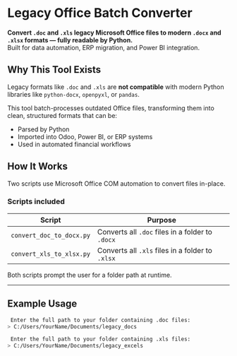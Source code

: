 #  Legacy Office Batch Converter

**Convert `.doc` and `.xls` legacy Microsoft Office files to modern `.docx` and `.xlsx` formats — fully readable by Python.**  
Built for data automation, ERP migration, and Power BI integration.



##  Why This Tool Exists

Legacy formats like `.doc` and `.xls` are **not compatible** with modern Python libraries like `python-docx`, `openpyxl`, or `pandas`.

This tool batch-processes outdated Office files, transforming them into clean, structured formats that can be:

- Parsed by Python
- Imported into Odoo, Power BI, or ERP systems
- Used in automated financial workflows



##  How It Works

Two scripts use Microsoft Office COM automation to convert files in-place.

###  Scripts included

| Script | Purpose |
|--------|---------|
| `convert_doc_to_docx.py` | Converts all `.doc` files in a folder to `.docx` |
| `convert_xls_to_xlsx.py` | Converts all `.xls` files in a folder to `.xlsx` |

Both scripts prompt the user for a folder path at runtime.

---

##  Example Usage

```bash
 Enter the full path to your folder containing .doc files:
> C:/Users/YourName/Documents/legacy_docs

 Enter the full path to your folder containing .xls files:
> C:/Users/YourName/Documents/legacy_excels
